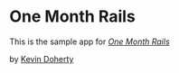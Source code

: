 # One Month Rails 

This is the sample app for 
[*One Month Rails*](http://onemonthrails.com)

by [Kevin Doherty](http://google.com) 